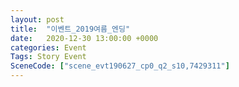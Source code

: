 ```yaml
---
layout: post
title:  "이벤트_2019여름_엔딩"
date:   2020-12-30 13:00:00 +0000
categories: Event
Tags: Story Event
SceneCode: ["scene_evt190627_cp0_q2_s10,7429311"]
---
```

